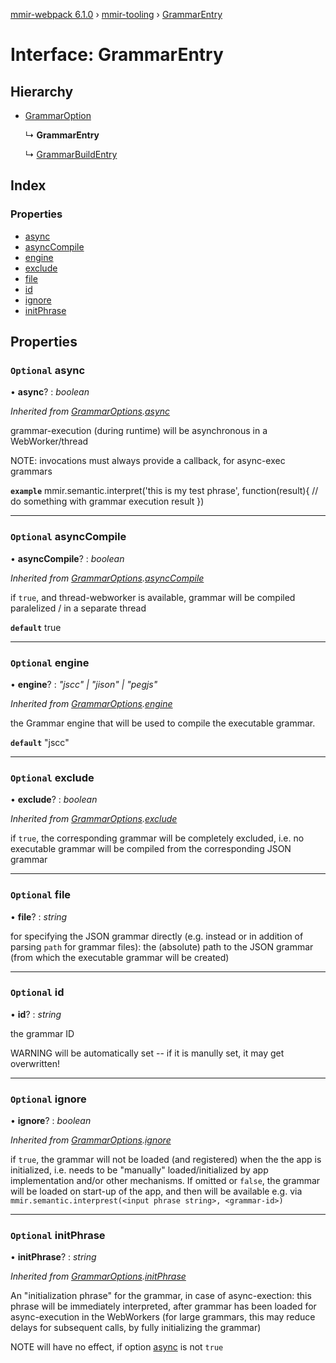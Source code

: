 [mmir-webpack 6.1.0](../README.md) › [mmir-tooling](../modules/mmir_tooling.md) › [GrammarEntry](mmir_tooling.grammarentry.md)

# Interface: GrammarEntry

## Hierarchy

* [GrammarOption](mmir_tooling.grammaroption.md)

  ↳ **GrammarEntry**

  ↳ [GrammarBuildEntry](mmir_tooling.grammarbuildentry.md)

## Index

### Properties

* [async](mmir_tooling.grammarentry.md#optional-async)
* [asyncCompile](mmir_tooling.grammarentry.md#optional-asynccompile)
* [engine](mmir_tooling.grammarentry.md#optional-engine)
* [exclude](mmir_tooling.grammarentry.md#optional-exclude)
* [file](mmir_tooling.grammarentry.md#optional-file)
* [id](mmir_tooling.grammarentry.md#optional-id)
* [ignore](mmir_tooling.grammarentry.md#optional-ignore)
* [initPhrase](mmir_tooling.grammarentry.md#optional-initphrase)

## Properties

### `Optional` async

• **async**? : *boolean*

*Inherited from [GrammarOptions](mmir_tooling.grammaroptions.md).[async](mmir_tooling.grammaroptions.md#optional-async)*

grammar-execution (during runtime) will be asynchronous in a WebWorker/thread

NOTE: invocations must always provide a callback, for async-exec grammars

**`example`** 
mmir.semantic.interpret('this is my test phrase', function(result){
	// do something with grammar execution result
})

___

### `Optional` asyncCompile

• **asyncCompile**? : *boolean*

*Inherited from [GrammarOptions](mmir_tooling.grammaroptions.md).[asyncCompile](mmir_tooling.grammaroptions.md#optional-asynccompile)*

if `true`, and thread-webworker is available, grammar will be compiled paralelized / in a separate thread

**`default`** true

___

### `Optional` engine

• **engine**? : *"jscc" | "jison" | "pegjs"*

*Inherited from [GrammarOptions](mmir_tooling.grammaroptions.md).[engine](mmir_tooling.grammaroptions.md#optional-engine)*

the Grammar engine that will be used to compile the executable grammar.

**`default`** "jscc"

___

### `Optional` exclude

• **exclude**? : *boolean*

*Inherited from [GrammarOptions](mmir_tooling.grammaroptions.md).[exclude](mmir_tooling.grammaroptions.md#optional-exclude)*

if `true`, the corresponding grammar will be completely excluded, i.e. no executable grammar will be compiled
from the corresponding JSON grammar

___

### `Optional` file

• **file**? : *string*

for specifying the JSON grammar directly (e.g. instead or in addition of parsing `path` for grammar files):
the (absolute) path to the JSON grammar (from which the executable grammar will be created)

___

### `Optional` id

• **id**? : *string*

the grammar ID

WARNING will be automatically set -- if it is manully set, it may get overwritten!

___

### `Optional` ignore

• **ignore**? : *boolean*

*Inherited from [GrammarOptions](mmir_tooling.grammaroptions.md).[ignore](mmir_tooling.grammaroptions.md#optional-ignore)*

if `true`, the grammar will not be loaded (and registered) when the the app is initialized, i.e. needs to be
  "manually" loaded/initialized by app implementation and/or other mechanisms.
If omitted or `false`, the grammar will be loaded on start-up of the app,
  and then will be available e.g. via `mmir.semantic.interprest(<input phrase string>, <grammar-id>)`

___

### `Optional` initPhrase

• **initPhrase**? : *string*

*Inherited from [GrammarOptions](mmir_tooling.grammaroptions.md).[initPhrase](mmir_tooling.grammaroptions.md#optional-initphrase)*

An "initialization phrase" for the grammar, in case of async-exection:
this phrase will be immediately interpreted, after grammar has been loaded for async-execution in the WebWorkers
(for large grammars, this may reduce delays for subsequent calls, by fully initializing the grammar)

NOTE will have no effect, if option [async](mmir_tooling.grammarentry.md#optional-async) is not `true`
